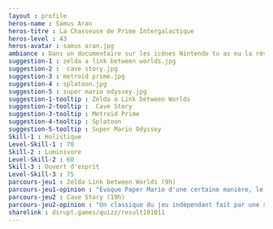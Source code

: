```yaml
---
layout : profile
heros-name : Samus Aran
heros-titre : La Chasseuse de Prime Intergalactique
heros-level : 43
heros-avatar : samus aran.jpg
ambiance : Dans un documentaire sur les icônes Nintendo tu as eu la révélation que l'héroine de Métroid était une femme et tu as décidé d'emmener ton fils à une convention de Cosplay.
suggestion-1 : zelda a link between worlds.jpg
suggestion-2 :  cave story.jpg
suggestion-3 : metroid prime.jpg
suggestion-4 : splatoon.jpg
suggestion-5 : super mario odyssey.jpg
suggestion-1-tooltip : Zelda a Link between Worlds
suggestion-2-tooltip :  Cave Story
suggestion-3-tooltip : Metroid Prime
suggestion-4-tooltip : Splatoon
suggestion-5-tooltip : Super Mario Odyssey
Skill-1 : Holistique
Level-Skill-1 : 70
Skill-2 : Luminivore
Level-Skill-2 : 60
Skill-3 : Ouvert d'esprit
Level-Skill-3 : 75
parcours-jeu1 : Zelda Link between Worlds (9h)
parcours-jeu1-opinion : "Evoque Paper Mario d'une certaine manière, le jeu est bien un Zelda au final dans le déroulé et l'ambiance mais la mécanique de fusion avec la paroi est très originale. Je n'ai pas encore eu le temps de le finir parce que le jeu devient un peu répétitif."
parcours-jeu2 : Cave Story (19h)
parcours-jeu2-opinion : "Un classique du jeu indépendant fait par une seule personne. C'est un metroid vania au fond assez classique mais avec une galerie de personnages attachants et une bande son très reposante. Le jeu n'est pas très difficile mais je l'ai refait au moins 2 fois pour découvrir tous les recoins."
sharelink : dsrupt.games/quizz/result101011
---
```

